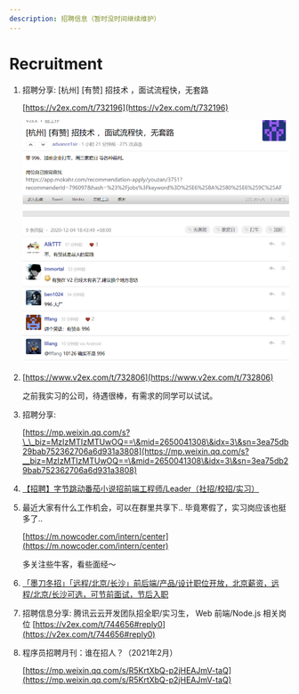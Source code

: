 ```yaml
---
description: 招聘信息（暂时没时间继续维护）
---
```


# Recruitment

1.  招聘分享: \[杭州] \[有赞] 招技术 ，面试流程快，无套路

    [https://v2ex.com/t/732196](https://v2ex.com/t/732196)

    ![image-20201204184808810](../.gitbook/assets/image-20201204184808810.png)
2.  [https://www.v2ex.com/t/732806](https://www.v2ex.com/t/732806)

    之前我实习的公司，待遇很棒，有需求的同学可以试试。
3.  招聘分享:

    [https://mp.weixin.qq.com/s?\_\_biz=MzIzMTIzMTUwOQ==\&mid=2650041308\&idx=3\&sn=3ea75db29bab752362706a6d931a3808](https://mp.weixin.qq.com/s?__biz=MzIzMTIzMTUwOQ==\&mid=2650041308\&idx=3\&sn=3ea75db29bab752362706a6d931a3808)
4. [【招聘】字节跳动番茄小说招前端工程师/Leader（社招/校招/实习）](https://mp.weixin.qq.com/s/V0Qduc-Gouv3qrTWmEY_tQ)
5.  最近大家有什么工作机会，可以在群里共享下.. 毕竟寒假了，实习岗应该也挺多了..

    [https://m.nowcoder.com/intern/center](https://m.nowcoder.com/intern/center)

    多关注些牛客，看些面经～
6. [「墨刀冬招」「远程/北京/长沙」前后端/产品/设计职位开放，北京薪资，远程/北京/长沙可选，可节前面试，节后入职](https://www.v2ex.com/t/732806)
7. 招聘信息分享: 腾讯云云开发团队招全职/实习生， Web 前端/Node.js 相关岗位 [https://v2ex.com/t/744656#reply0](https://v2ex.com/t/744656#reply0)
8.  程序员招聘月刊：谁在招人？（2021年2月）

    [https://mp.weixin.qq.com/s/R5KrtXbQ-p2jHEAJmV-taQ](https://mp.weixin.qq.com/s/R5KrtXbQ-p2jHEAJmV-taQ)

